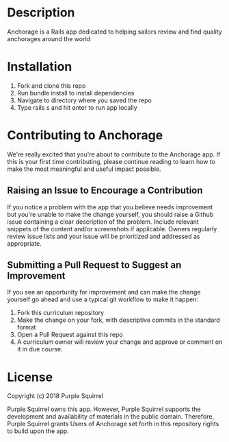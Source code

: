 # Description
Anchorage is a Rails app dedicated to helping sailors review and find quality anchorages around the world

# Installation

1. Fork and clone this repo
2. Run bundle install to install dependencies
3. Navigate to directory where you saved the repo
4. Type rails s and hit enter to run app locally

# Contributing to Anchorage
We're really excited that you're about to contribute to the Anchorage app. If this is your first time contributing, please continue reading to learn how to make the most meaningful and useful impact possible.

## Raising an Issue to Encourage a Contribution

If you notice a problem with the app that you believe needs improvement but you're unable to make the change yourself, you should raise a Github issue containing a clear description of the problem. Include relevant snippets of the content and/or screenshots if applicable. Owners regularly review issue lists and your issue will be prioritized and addressed as appropriate.

## Submitting a Pull Request to Suggest an Improvement
If you see an opportunity for improvement and can make the change yourself go ahead and use a typical git workflow to make it happen:

1. Fork this curriculum repository
2. Make the change on your fork, with descriptive commits in the standard format
3. Open a Pull Request against this repo
4. A curriculum owner will review your change and approve or comment on it in due course.

# License
Copyright (c) 2018 Purple Squirrel

Purple Squirrel owns this app. However, Purple Squirrel supports the development and availability of materials in the public domain. Therefore, Purple Squirrel grants Users of Anchorage set forth in this repository rights to build upon the app.

